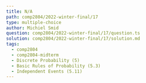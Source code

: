 ```yaml
---
title: N/A
path: comp2804/2022-winter-final/17
type: multiple-choice
author: Michiel Smid
question: comp2804/2022-winter-final/17/question.ts
solution: comp2804/2022-winter-final/17/solution.md
tags:
  - comp2804
  - comp2804-midterm
  - Discrete Probability (5)
  - Basic Rules of Probability (5.3)
  - Independent Events (5.11)
---
```

